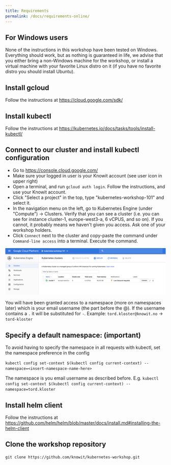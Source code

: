 ```yaml
---
title: Requirements
permalink: /docs/requirements-online/
---
```


## For Windows users

None of the instructions in this workshop have been tested on Windows. Everything should work, but as nothing is guaranteed in life, we advise that you either bring a non-Windows machine for the workshop, or install a virtual machine with your favorite Linux distro on it (if you have no favorite distro you should install Ubuntu).

## Install gcloud

Follow the instructions at <https://cloud.google.com/sdk/>

## Install kubectl

Follow the instructions at <https://kubernetes.io/docs/tasks/tools/install-kubectl/>

## Connect to our cluster and install kubectl configuration

* Go to <https://console.cloud.google.com/>
* Make sure your logged in user is your Knowit account (see user icon in upper right)
* Open a terminal, and run `gcloud auth login`. Follow the instructions, and use your Knowit account.
* Click "Select a project" in the top, type "kubernetes-workshop-101" and select it.
* In the navigation menu on the left, go to Kubernetes Engine (under "Compute") -> Clusters. Verify that you
can see a cluster (i.e. you can see for instance cluster-1, europe-west3-a, 6 vCPUS, and so on). If you
cannot, it probably means we haven't given you access. Ask one of your workshop holders.
* Click `Connect` next to the cluster and copy-paste the command under `Command-line access` into a terminal. Execute the command.

![google cloud project screenshot](../../assets/img/gcloud-project.png)

You will have been granted access to a namespace (more on namespaces later) which is your email username (the part before the @). If the username contains a `.` it will be substituted for `-`. 
Example: `tord.kloster@knowit.no` -> `tord-kloster`

## Specify a default namespace: (important)
To avoid having to specify the namespace in all requests with kubectl, set the namespace preference in the config

`kubectl config set-context $(kubectl config current-context) --namespace=<insert-namespace-name-here>`

The namespace is you email username as described before. E.g. `kubectl config set-context $(kubectl config current-context) --namespace=tord.kloster`

## Install helm client

Follow the instructions at <https://github.com/helm/helm/blob/master/docs/install.md#installing-the-helm-client>

## Clone the workshop repository

`git clone https://github.com/knowit/kubernetes-workshop.git`
